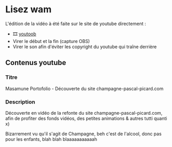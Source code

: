 # Lisez wam

L'édition de la vidéo à été faite sur le site de youtube directement :

- 🎞️ [youtoob](https://www.youtube.com/watch?v=UMOikxHxYnM)
- Virer le début et la fin (capture OBS)
- Virer le son afin d'éviter les copyright du youtube qui traîne derrière

## Contenus youtube

### Titre

Masamune  Portofolio - Découverte du site champagne-pascal-picard.com

### Description

Découverte en vidéo de la refonte du site champagne-pascal-picard.com, afin de profiter des fonds vidéos, des petites animations & autres tutti quanti x)

Bizarrement vu qu'il s'agit de Champagne, beh c'est de l'alcool, donc pas pour les enfants, blah blah blaaaaaaaaaaah
